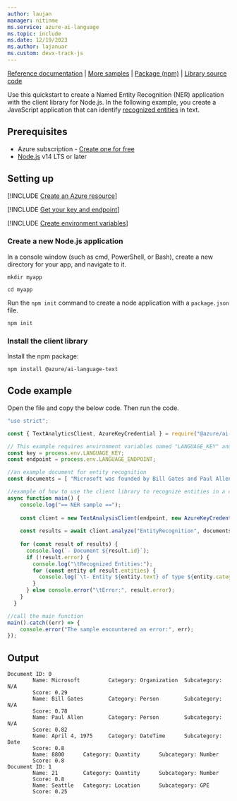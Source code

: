 ```yaml
---
author: laujan
manager: nitinme
ms.service: azure-ai-language
ms.topic: include
ms.date: 12/19/2023
ms.author: lajanuar
ms.custom: devx-track-js
---
```


[Reference documentation](/javascript/api/overview/azure/ai-language-text-readme) | [More samples](https://github.com/Azure/azure-sdk-for-js/tree/main/sdk/cognitivelanguage/ai-language-text/samples/v1) | [Package (npm)](https://www.npmjs.com/package/@azure/ai-language-text) | [Library source code](https://github.com/Azure/azure-sdk-for-js/tree/main/sdk/cognitivelanguage/ai-language-text) 

Use this quickstart to create a Named Entity Recognition (NER) application with the client library for Node.js. In the following example, you create a JavaScript application that can identify [recognized entities](../../concepts/named-entity-categories.md) in text.


## Prerequisites

* Azure subscription - [Create one for free](https://azure.microsoft.com/free/cognitive-services)
* [Node.js](https://nodejs.org/) v14 LTS or later


## Setting up

[!INCLUDE [Create an Azure resource](../../../includes/create-resource.md)]



[!INCLUDE [Get your key and endpoint](../../../includes/get-key-endpoint.md)]



[!INCLUDE [Create environment variables](../../../includes/environment-variables.md)]

### Create a new Node.js application

In a console window (such as cmd, PowerShell, or Bash), create a new directory for your app, and navigate to it. 

```console
mkdir myapp 

cd myapp
```

Run the `npm init` command to create a node application with a `package.json` file. 

```console
npm init
```

### Install the client library

Install the npm package:

```console
npm install @azure/ai-language-text
```



## Code example

Open the file and copy the below code. Then run the code.  

```javascript
"use strict";

const { TextAnalyticsClient, AzureKeyCredential } = require("@azure/ai-text-analytics");

// This example requires environment variables named "LANGUAGE_KEY" and "LANGUAGE_ENDPOINT"
const key = process.env.LANGUAGE_KEY;
const endpoint = process.env.LANGUAGE_ENDPOINT;

//an example document for entity recognition
const documents = [ "Microsoft was founded by Bill Gates and Paul Allen on April 4, 1975, to develop and sell BASIC interpreters for the Altair 8800"];

//example of how to use the client library to recognize entities in a document.
async function main() {
    console.log("== NER sample ==");
  
    const client = new TextAnalysisClient(endpoint, new AzureKeyCredential(key));
  
    const results = await client.analyze("EntityRecognition", documents);
  
    for (const result of results) {
      console.log(`- Document ${result.id}`);
      if (!result.error) {
        console.log("\tRecognized Entities:");
        for (const entity of result.entities) {
          console.log(`\t- Entity ${entity.text} of type ${entity.category}`);
        }
      } else console.error("\tError:", result.error);
    }
  }

//call the main function
main().catch((err) => {
    console.error("The sample encountered an error:", err);
});
```



## Output

```console
Document ID: 0
        Name: Microsoft         Category: Organization  Subcategory: N/A
        Score: 0.29
        Name: Bill Gates        Category: Person        Subcategory: N/A
        Score: 0.78
        Name: Paul Allen        Category: Person        Subcategory: N/A
        Score: 0.82
        Name: April 4, 1975     Category: DateTime      Subcategory: Date
        Score: 0.8
        Name: 8800      Category: Quantity      Subcategory: Number
        Score: 0.8
Document ID: 1
        Name: 21        Category: Quantity      Subcategory: Number
        Score: 0.8
        Name: Seattle   Category: Location      Subcategory: GPE
        Score: 0.25
```
